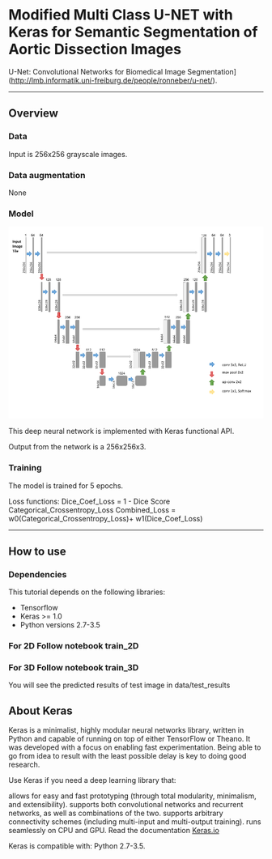 # Modified Multi Class U-NET with Keras for Semantic Segmentation of Aortic Dissection Images  

U-Net: Convolutional Networks for Biomedical Image Segmentation](http://lmb.informatik.uni-freiburg.de/people/ronneber/u-net/).

---

## Overview

### Data

Input is 256x256 grayscale images.

### Data augmentation

None


### Model

![img/u-net.png](img/u-net.png)

This deep neural network is implemented with Keras functional API.

Output from the network is a 256x256x3.

### Training

The model is trained for 5 epochs.

Loss functions:
Dice_Coef_Loss = 1 - Dice Score
Categorical_Crossentropy_Loss
Combined_Loss = w0(Categorical_Crossentropy_Loss)+ w1(Dice_Coef_Loss)

---

## How to use

### Dependencies

This tutorial depends on the following libraries:

* Tensorflow
* Keras >= 1.0
* Python versions 2.7-3.5

### For 2D Follow notebook train_2D
### For 3D Follow notebook train_3D

You will see the predicted results of test image in data/test_results

### 


## About Keras

Keras is a minimalist, highly modular neural networks library, written in Python and capable of running on top of either TensorFlow or Theano. It was developed with a focus on enabling fast experimentation. Being able to go from idea to result with the least possible delay is key to doing good research.

Use Keras if you need a deep learning library that:

allows for easy and fast prototyping (through total modularity, minimalism, and extensibility).
supports both convolutional networks and recurrent networks, as well as combinations of the two.
supports arbitrary connectivity schemes (including multi-input and multi-output training).
runs seamlessly on CPU and GPU.
Read the documentation [Keras.io](http://keras.io/)

Keras is compatible with: Python 2.7-3.5.

